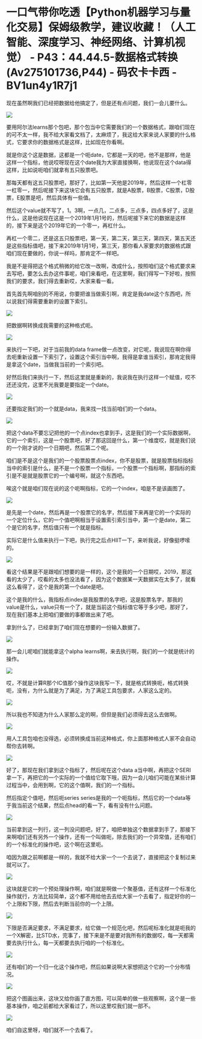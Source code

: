 # 一口气带你吃透【Python机器学习与量化交易】保姆级教学，建议收藏！（人工智能、深度学习、神经网络、计算机视觉） - P43：44.44.5-数据格式转换(Av275101736,P44) - 码农卡卡西 - BV1un4y1R7j1

现在虽然啊我们已经把数据给他搞定了，但是还有点问题，我们一会儿要什么。

![](img/1c178897c4276452a7e7bd8d4ddf69e3_1.png)

要用阿尔法learns那个包吧，那个包当中它需要我们的一个数据格式，跟咱们现在的可不太一样，我不给大家看文档了，太麻烦了，我这给大家来说人家要的什么格式，它要求你的数据格式是这样，比如现在你看啊。

就是你这个这是数据，这都是一个呃date，它都是一天的吧，他不是那样，他是这样一个指标，他说哎呀现在这个date我为大家直接换啊，他说现在这个data得这样，比如说呃咱们就拿有五只股票吧。

那每天都有这五只股票吧，那好了，比如第一天他是2019年，然后这样一个杠零一杠零一，然后呢接下来这块它会有五只股票，就是A股票，B股票，C股票，D股票，E股票是吧，然后具体有一些值。

然后这个value就不写了，1。3啊，一点几，二点多，三点多，四点多好了，这是什么，这是他说现在这是一个2019年1月1号的，然后呢接下来它的数据是这样的，接下来是这个2019年它的一个零一，再杠什么。

再杠一个零二，还是这五只股票吧，第一天，第二天，第三天，第四天，第五天还是这些指标值吧，接下来2019年1月1号，第三天，那你看人家要求的数据格式跟咱们现在要做的，你说一样吗，那肯定不一样吧。

我是不是得把这个格式稍微的给它改一改啊，改成什么，按照咱们这个格式要求来去写吧，要怎么去办这件事呢，咱们来看吧，在这里啊，我们得写一下好啦，按照我们的要求，我们得去重新哎，大家来看一看。

首先首先啊咱别的不用说，你要把谁当做索引啊，肯定是我date这个东西吧，所以说我们得需要重新的设置下索引。



![](img/1c178897c4276452a7e7bd8d4ddf69e3_3.png)

把数据啊转换成我需要的这种格式呃。

![](img/1c178897c4276452a7e7bd8d4ddf69e3_5.png)

来执行一下吧，对于当前我的data frame做一点改变，对它呢，我说现在啊你得去呃重新设置一下索引了，设置这个索引当中啊，我得是拿谁当索引，那肯定我得是拿这个date，当做我当前的一个索引吧。

好然后我们来执行一下，然后这里就是重新的，我说我在执行这样一个赋值，哎不还还没完，这里不光我要是要指定一个date。



![](img/1c178897c4276452a7e7bd8d4ddf69e3_7.png)

还要指定我们的一个就是data，我来找一找当前咱们的一个data。

![](img/1c178897c4276452a7e7bd8d4ddf69e3_9.png)

把这个data不要忘记把他的一个点index也拿到手，这是我们的一个实际数据啊，它的一个索引，这是一个股票吧，好了那这回是什么，第一个维度哎，就是我们说的一个刚才说的一个日期吧，然后第二个呢。

咱们是不是这个是我们的一个股票股票点index，你不是股票，就是股票指标指标当中的索引是什么，是不是一个股票一个指标，一个股票一个指标啊，那指标的索引是不是就是股票它的一个编号啊，就这个东西吧。

唉这个就是咱们现在说的这个呃啊指标，它的一个index，咱是不是该画图了。

![](img/1c178897c4276452a7e7bd8d4ddf69e3_11.png)

是先是一个date，然后再是一个股票它的名字，然后接下来再是它的一个实际的一个定位什么，它的一个值吧啊相当于设置索引索引当中，第一个是date，第二个是它的名字，然后值只有一个就是指标。

实际它是什么值来执行一下吧，执行完之后点HIIT一下，来听我说，好像挺啰嗦的。

![](img/1c178897c4276452a7e7bd8d4ddf69e3_13.png)

看这个结果是不是跟咱们想要的是一样的，这个是我的一个日期哎，2019，那这看的太少了，哎看的太多也没法看了，因为这个数据某一天数据实在太多了，就看这么看得了，这个是我的第一个date是吧。

这个是我的什么，我指标点index是我股票的名字吧，这是股票名字，那我的value是什么，value只有一个了，就是当前这个指标值它等于多少吧，那好了，现在我们基本上把咱们要做的事都做出来了吧。

拿到什么了，已经拿到了咱们现在想要的一份输入数据了。

![](img/1c178897c4276452a7e7bd8d4ddf69e3_15.png)

那一会儿呢咱们就能拿这个alpha learns啊，来去执行啊，我们的一个就是统计的操作。

![](img/1c178897c4276452a7e7bd8d4ddf69e3_17.png)

哎，不就是计算R那个IC值那个操作这块我写一下，就是格式转换呃，格式转换呃，没有，为什么就是为了满足，为了满足工具包要求，人家这么定的。



![](img/1c178897c4276452a7e7bd8d4ddf69e3_19.png)

所以我也不知道为什么人家那么定的啊，但但是我们必须得去这么去做啊。

![](img/1c178897c4276452a7e7bd8d4ddf69e3_21.png)

用人工具包咱也没得选，必须转换成当前这种格式，你上面那种格式人家不会自动帮你去转啊。

![](img/1c178897c4276452a7e7bd8d4ddf69e3_23.png)

好了，那现在我们拿到这个指标了，然后呢在这个data a当中啊，再把这个SERI拿一下，再把它的一个实际的一个值给它取下哦，因为一会儿咱们可能在某些计算过程当中，会用到啊，它的这个值啊，我们的一个指标。

然后指定个值吧，然后呃series series是我的一个呃指标，然后它的一个data等于我当前这个结果，然后点head的看一下，看有没有什么问题。



![](img/1c178897c4276452a7e7bd8d4ddf69e3_25.png)

当前拿到这一列行，这一列没问题吧，好了，咱把单独这个数据拿到手了，那接下来啊咱们还有另外一个操作，还有一个叫做呃，除去我们的一个异常值，还有咱们的一个标准化的操作吧，这个啊在这里呃。

咱因为跟之前啊都是一样的，我就不给大家一个一个去说了，直接把这个复制过来就可以了。

![](img/1c178897c4276452a7e7bd8d4ddf69e3_27.png)

这块就是它的一个预处理操作啊，咱们就是啊做一个聚基值，还有这样一个标准化操作就行，方法比较简单，这个都不用给他去去给大家一个去看了，指定好你的一个上限和下限，然后去判断当前你的一个上限。



![](img/1c178897c4276452a7e7bd8d4ddf69e3_29.png)

下限是否满足要求，不满足要求，给它做一个规范化吧，然后呢标准化就是呃我的一个X解密，比STD水，完事了，接下来是不是要对我所有的数据哎，每一天都需要去执行什么，每一天都要去执行咱的一个标准化。



![](img/1c178897c4276452a7e7bd8d4ddf69e3_31.png)

还有咱们的一个归一化这个操作吧，然后如果说啊大家想把这个它的一个分布情况。

![](img/1c178897c4276452a7e7bd8d4ddf69e3_33.png)

把这个图画出来，这块又给你画了直方图，可以简单的做一些观察啊，这个是一些基本操作，咱之前都给大家看过了，所以这里哎我们就一部不。



![](img/1c178897c4276452a7e7bd8d4ddf69e3_35.png)

咱们自这里呀，咱们就不一个去看了。